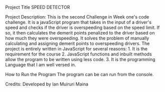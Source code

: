 Project Title
SPEED DETECTOR

Project Description:
This is the second Challenge in Week one's code challenge.
It is a javaScript program that takes in the input of a driver's speed and checks if the driver is overspeeding based on the speed limit. If so, it then calculates the demerit points penalized to the driver based on how much they were overspeeding.
It solves the problem of manually calculating and assigning demerit points to overspeeding drivers.
The project is entirely written in JavaScript for several reasons:
    1. It is the requirement for the course
    2. JavaScript functions and inbuilt methods allow the program to be written using less code.
    3. It is the programming Language that I am well versed in.

How to Run the Program
The program can be can run from the console.

Credits:
Developed by Ian Muiruri Maina